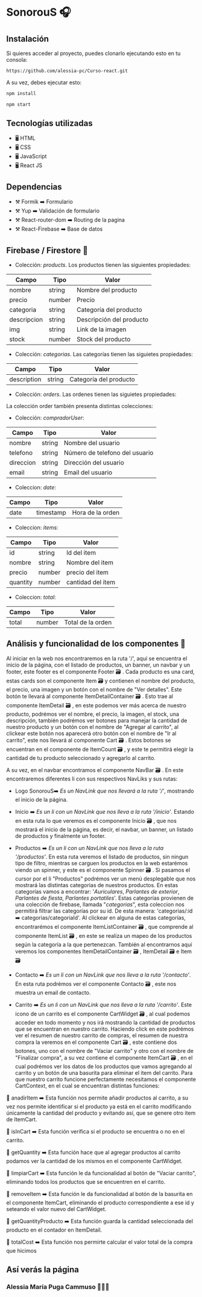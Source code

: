 
# SonorouS 🎧

## Instalación

Si quieres acceder al proyecto, puedes clonarlo ejecutando esto en tu consola:

```sh
https://github.com/alessia-pc/Curso-react.git
```

A su vez, debes ejecutar esto: 

```sh
npm install
```

```sh
npm start
```

## Tecnologías utilizadas

- 🖥️ HTML
- 🖥️ CSS
- 🖥️ JavaScript
- 🖥️ React JS

## Dependencias

- ⚒️ Formik ➡️ Formulario 
- ⚒️ Yup ➡️ Validación de formulario
- ⚒️ React-router-dom ➡️ Routing de la pagina
- ⚒️ React-Firebase ➡️ Base de datos

## Firebase / Firestore 📁

- Colección: _products_. Los productos tienen las siguientes propiedades:

| Campo | Tipo | Valor |
| ------ | ------ | ------ |
| nombre | string | Nombre del producto |
| precio | number | Precio |
| categoria | string |  Categoría del producto |
| descripcion | string | Descripción del producto |
| img | string | Link de la imagen |
| stock | number | Stock del producto |

- Colección: _categorias_. Las categorías tienen las siguietes propiedades: 

| Campo | Tipo | Valor |
| ------ | ------ | ------ |
| description | string | Categoría del producto |

- Colección: _orders_. Las ordenes tienen las siguietes propiedades:

La colección order también presenta distintas colecciones:

- Colección: _compradorUser_:

| Campo | Tipo | Valor |
| ------ | ------ | ------ |
| nombre | string | Nombre del usuario
| telefono | string | Número de telefono del usuario |
| direccion | string | Dirección del usuario |
| email | string | Email del usuario |

- Coleccion: _date_:

| Campo | Tipo | Valor |
| ------ | ------ | ------ |
| date | timestamp | Hora de la orden |

- Coleccion: _items_:

| Campo | Tipo | Valor |
| ------ | ------ | ------ |
| id | string | Id del item |
| nombre | string | Nombre del item |
| precio | number | precio del item |
| quantity | number | cantidad del item |

- Coleccion: _total_:
 
| Campo | Tipo | Valor |
| ------ | ------ | ------ |
| total | number | Total de la orden |

## Análisis y funcionalidad de los componentes 📑

Al iniciar en la web nos encontraremos en la ruta '/', aquí se encuentra el inicio de la página, con el listado de productos, un banner, un navbar y un footer, este footer es el componente Footer 🗃️
. Cada producto es una card, estas cards son el componente Item 🗃️
 y contienen el nombre del producto, el precio, una imagen y un botón con el nombre de "Ver detalles". Este botón te llevará al componente ItemDetailContainer 🗃️
. Esto trae al componente ItemDetail 🗃️
, en este podemos ver más acerca de nuestro producto, podrémos ver el nombre, el precio, la imagen, el stock, una descripción, también podrémos ver botones para manejar la cantidad de nuestro producto y un botón con el nombre de "Agregar al carrito", al clickear este botón nos aparecerá otro botón con el nombre de "Ir al carrito", este nos llevará al componente Cart 🗃️
. Estos botones se encuentran en el componente de ItemCount 🗃️
, y este te permitirá elegir la cantidad de tu producto seleccionado y agregarlo al carrito.

A su vez, en el navbar encontramos el componente NavBar 🗃️
. En este encontraremos diferentes li con sus respectivos NavLiks y sus rutas:

- Logo SonorouS➡️ _Es un NavLink que nos llevará a la ruta '/'_, mostrando el inicio de la página.

- Inicio ➡️ _Es un li con un NavLink que nos lleva a la ruta '/inicio'_. Estando en esta ruta lo que veremos es el componente Inicio 🗃️
, que nos mostrará el inicio de la página, es decir, el navbar, un banner, un listado de productos y finalmente un footer. 

- Productos ➡️ _Es un li con un NavLink que nos lleva a la ruta '/productos'_. En esta ruta veremos el listado de productos, sin ningun tipo de filtro, mientras se carguen los productos en la web estarémos viendo un spinner, y este es el componente Spinner 🗃️
. Si pasamos el cursor por el li "Productos" podrémos ver un menú desplegable que nos mostrará las distintas categorias de nuestros productos. En estas categorías vamos a encontrar: '_Auriculares_, _Parlantes de exterior_, _Parlantes de fiesta_, _Parlantes portatiles_'. Estas categorías provienen de una colección de firebase, llamada "_categorias_", esta coleccion nos permitirá filtrar las categorías por su id. De esta manera: 'categorias/:id ➡️ categorias/categoriaId'. Al clickear en alguna de estas categorías, encontrarémos el componente ItemListContainer 🗃️
, que comprende al componente ItemList 🗃️
, en este se realiza un mapeo de los productos según la categoría a la que pertenezcan. También al encontrarnos aquí veremos los componentes ItemDetailContainer 🗃️
, ItemDetail 🗃️
 e Item 🗃️


- Contacto ➡️ _Es un li con un NavLink que nos lleva a la ruta '/contacto'_. En esta ruta podrémos ver el componente Contacto 🗃️
, este nos muestra un email de contacto.

- Carrito ➡️ _Es un li con un NavLink que nos lleva a la ruta '/carrito'_. Este icono de un carrito es el componente CartWidget 🗃️
, al cual podemos acceder en todo momento y nos irá mostrando la cantidad de productos que se encuentran en nuestro carrito. Haciendo click en este podrémos ver el resumen de nuestro carrito de compras, el resumen de nuestra compra la veremos en el componente Cart 🗃️
, este contiene dos botones, uno con el nombre de "Vaciar carrito" y otro con el nombre de "Finalizar compra", a su vez contiene el componente ItemCart 🗃️
, en el cual podrémos ver los datos de los productos que vamos agregando al carrito y un botón de una basurita para eliminar el item del carrito. Para que nuestro carrito funcione perfectamente necesitamos el componente CartContext, en el cual se encuentran distintas funciones: 

🛒 anadirItem ➡️ Esta función nos permite añadir productos al carrito, a su vez nos permite identificar si el producto ya está en el carrito modificando únicamente la cantidad del producto y evitando así, que se genere otro item de ItemCart.

🛒 isInCart ➡️ Esta función verifica si el producto se encuentra o no en el carrito.

🛒 getQuantity ➡️ Esta función hace que al agregar productos al carrito podamos ver la cantidad de los mismos en el componente CartWidget.

🛒 limpiarCart ➡️ Esta función le da funcionalidad al botón de "Vaciar carrito", eliminando todos los productos que se encuentren en el carrito.

🛒 removeItem ➡️ Esta función le da funcionalidad al botón de la basurita en el componente ItemCart, eliminando el producto correspondiente a ese id y seteando el valor nuevo del CartWidget.

🛒 getQuantityProducto ➡️ Esta función guarda la cantidad seleccionada del producto en el contador en ItemDetail.

🛒 totalCost ➡️ Esta función nos permirte calcular el valor total de la compra que hicimos

## Así verás la página

### Alessia María Puga Cammuso 👩🏻‍💻








